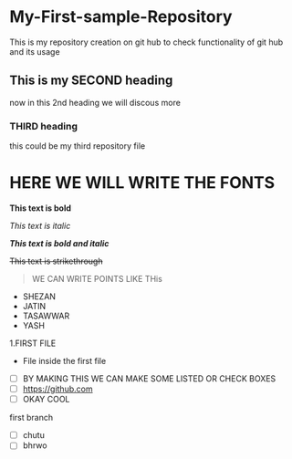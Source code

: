 # My-First-sample-Repository
This is my repository creation on git hub to check functionality of git hub and its usage
## This is my SECOND heading 
now in this 2nd heading we will discous more
### THIRD heading 
this could be my third repository file 
# HERE WE WILL WRITE THE FONTS 
**This text is bold**

*This text is italic*

***This text is bold and italic***

~~This text is strikethrough~~
> WE CAN WRITE POINTS LIKE THis
* SHEZAN
* JATIN
* TASAWWAR
* YASH

1.FIRST FILE
 - File inside the first file

- [ ] BY MAKING THIS WE CAN MAKE SOME LISTED OR CHECK BOXES
- [ ] https://github.com
- [ ] OKAY COOL

first branch
- [ ] chutu
- [ ] bhrwo
